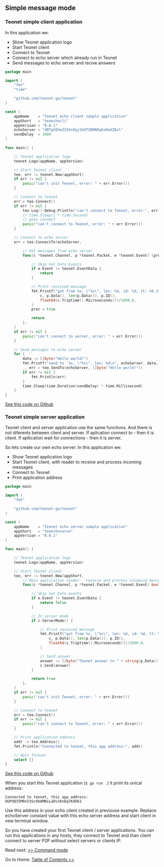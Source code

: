 ## Simple message mode

### Teonet simple client application

In this application we:

- Show Teonet application logo
- Start Teonet client
- Connect to Teonet
- Connect to echo server which already run in Teonet
- Send messages to echo server and recive answers

```go
package main

import (
	"fmt"
	"time"

	"github.com/teonet-go/teonet"
)

const (
	appName    = "Teonet echo client sample application"
	appShort   = "teoechocli"
	appVersion = "0.0.1"
	echoServer = "dBTgSEHoZ3XXsOqjSkOTINMARqGxHaXIDxl"
	sendDelay  = 3000
)

func main() {

	// Teonet application logo
	teonet.Logo(appName, appVersion)

	// Start Teonet client
	teo, err := teonet.New(appShort)
	if err != nil {
		panic("can't init Teonet, error: " + err.Error())
	}

	// Connect to Teonet
	err = teo.Connect()
	if err != nil {
		teo.Log().Debug.Println("can't connect to Teonet, error:", err)
		// time.Sleep(1 * time.Second)
		// goto connect
		panic("can't connect to Teonet, error: " + err.Error())
	}

	// Connect to echo server
	err = teo.ConnectTo(echoServer,

		// Get messages from echo server
		func(c *teonet.Channel, p *teonet.Packet, e *teonet.Event) (proc bool) {

			// Skip not Data Events
			if e.Event != teonet.EventData {
				return
			}

			// Print received message
			fmt.Printf("got from %s, \"%s\", len: %d, id: %d, tt: %6.3fms\n\n",
				c, p.Data(), len(p.Data()), p.ID(),
				float64(c.Triptime().Microseconds())/1000.0,
			)
			proc = true

			return
		},
	)
	if err != nil {
		panic("can't connect to server, error: " + err.Error())
	}

	// Send messages to echo server
	for {
		data := []byte("Hello world!")
		fmt.Printf("send to  %s, \"%s\", len: %d\n", echoServer, data, len(data))
		_, err = teo.SendTo(echoServer, []byte("Hello world!"))
		if err != nil {
			fmt.Println(err)
		}
		time.Sleep(time.Duration(sendDelay) * time.Millisecond)
	}
}
```

[See this code on Github](https://github.com/teonet-go/teonet-examples/blob/main/echocli/main.go)

### Teonet simple server application

Teonet client and server application use the same functions. And there is not diferents between client and server. If aplication connect to - then it is client. If apllication wait for connections - then it is server.

So lets create our own echo server.
In this application we:

- Show Teonet application logo
- Start Teonet client, with reader to receive and process incoming messages
- Connect to Teonet
- Print application address

```go
package main

import (
	"fmt"

	"github.com/teonet-go/teonet"
)

const (
	appName    = "Teonet echo server sample application"
	appShort   = "teoechoserve"
	appVersion = "0.0.1"
)

func main() {

	// Teonet application logo
	teonet.Logo(appName, appVersion)

	// Start Teonet client
	teo, err := teonet.New(appShort,
		// Main application reader - receive and process incoming messages
		func(c *teonet.Channel, p *teonet.Packet, e *teonet.Event) bool {

			// Skip not Data events
			if e.Event != teonet.EventData {
				return false
			}

			// In server mode
			if c.ServerMode() {

				// Print received message
				fmt.Printf("got from %s, \"%s\", len: %d, id: %d, tt: %6.3fms\n",
					c, p.Data(), len(p.Data()), p.ID(),
					float64(c.Triptime().Microseconds())/1000.0,
				)

				// Send answer
				answer := []byte("Teonet answer to " + string(p.Data()))
				c.Send(answer)
			}

			return true
		},
	)
	if err != nil {
		panic("can't init Teonet, error: " + err.Error())
	}

	// Connect to Teonet
	err = teo.Connect()
	if err != nil {
		panic("can't connect to Teonet, error: " + err.Error())
	}

	// Print application address
	addr := teo.Address()
	fmt.Println("Connected to teonet, this app address:", addr)

	// Wait forever
	select {}
}
```

[See this code on Github](https://github.com/teonet-go/teonet-examples/blob/main/echoserve/main.go)

When you start this Teonet application (`$ go run .`) it print its unical address:

```
Connected to teonet, this app address: OUPdQ35M0x53ScObAMWiLaDv1Kn6q7KdO61
```

Use this address in your echo client created in previouse example. Replace echoServer constant value with this echo server address and start client in new terminal window.

So you have created your first Teonet client / server applications. You can run this applications in any hosts, they connect to Teonet and than client connect to server P2P without select servers or clients IP.

Read next: [>> Command mode](command.md#command-message-mode)

Go to Home: [Table of Contents <<](https://github.com/teonet-go#table-of-Contents)
